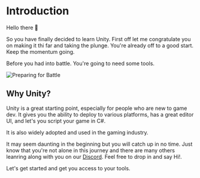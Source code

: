 # Introduction

Hello there 👋

So you have finally decided to learn Unity. First off let me congratulate you on making it thi far and taking the plunge. You're already off to a good start. Keep the momentum going.

Before you had into battle. You're going to need some tools.

![Preparing for Battle](https://media.giphy.com/media/Om2ozaOw3rNciJCf2t/giphy-downsized-large.gif)

## Why Unity?
Unity is a great starting point, especially for people who are new to game dev. It gives you the ability to deploy to various platforms, has a great editor UI, and let's you script your game in C#.

It is also widely adopted and used in the gaming industry.

It may seem daunting in the beginning but you will catch up in no time. Just know that you're not alone in this journey and there are many others leanring along with you on our [Discord](https://discord.com/invite/R4hfXhsWjN). Feel free to drop in and say Hi!.

Let's get started and get you access to your tools.


